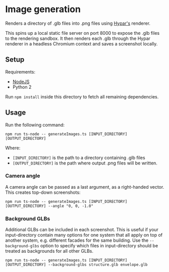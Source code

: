# Image generation

Renders a directory of .glb files into .png files using [Hypar's](https://hypar.io) renderer.

This spins up a local static file server on port 8000 to expose the .glb files to the rendering sandbox. It then renders each .glb through the Hypar renderer in a headless Chromium context and saves a screenshot locally.

## Setup

Requirements:
* [NodeJS](https://nodejs.org/)
* Python 2

Run `npm install` inside this directory to fetch all remaining dependencies.

## Usage

Run the following command:
```
npm run ts-node -- generateImages.ts [INPUT_DIRECTORY] [OUTPUT_DIRECTORY]
```

Where:
* `[INPUT_DIRECTORY]` is the path to a directory containing .glb files
* `[OUTPUT_DIRECTORY]` is the path where output .png files will be written.

### Camera angle

A camera angle can be passed as a last argument, as a right-handed vector. This creates top-down screenshots:

```
npm run ts-node -- generateImages.ts [INPUT_DIRECTORY] [OUTPUT_DIRECTORY] --angle "0, 0, -1.0"
```

### Background GLBs

Additional GLBs can be included in each screenshot. This is useful if your input-directory contain many options for one system that all apply on top of another system, e.g. different facades for the same building. Use the `--background-glbs` option to specify which files in input-directory should be treated as backgrounds for all other GLBs.

```
npm run ts-node -- generateImages.ts [INPUT_DIRECTORY] [OUTPUT_DIRECTORY] --background-glbs structure.glb envelope.glb
```